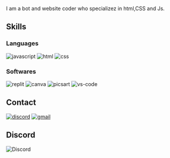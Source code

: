 I am a bot and website coder who specializez in html,CSS and Js.

## Skills
### Languages
![javascript](https://img.shields.io/badge/JavaScript-323330?style=for-the-badge&logo=javascript&logoColor=F7DF1E)
![html](https://img.shields.io/badge/HTML5-E34F26?style=for-the-badge&logo=html5&logoColor=white)
![css](https://img.shields.io/badge/CSS3-1572B6?style=for-the-badge&logo=css3&logoColor=white)
### Softwares
![replit](https://img.shields.io/badge/replit-000000?style=for-the-badge&logo=replit&logoColor=white)
![canva](https://img.shields.io/badge/canva-00C4CC?style=for-the-badge&logo=canva&logoColor=white)
![picsart](https://img.shields.io/badge/picsart-000000?style=for-the-badge&logo=picsart&logoColor=white)
![vs-code](https://img.shields.io/badge/VS_Code-007ACC?style=for-the-badge&logo=Visual-Studio-Code&logoColor=white)
## Contact
[![discord](https://img.shields.io/badge/discord-000000?style=for-the-badge&logo=discord&logoColor=white)](https://discord.com/users/737880313493061712)
[![gmail](https://img.shields.io/badge/Gmail-D14836?style=for-the-badge&logo=Gmail&logoColor=white)](mailto:siprizer@siprizer.ml)
## Discord

![Discord](https://discord.c99.nl/widget/theme-2/737880313493061712.png)
